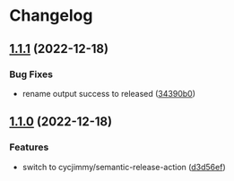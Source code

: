 # Changelog

## [1.1.1](https://github.com/cihelper/action-semanticrelease-poetry/compare/v1.1.0...v1.1.1) (2022-12-18)


### Bug Fixes

* rename output success to released ([34390b0](https://github.com/cihelper/action-semanticrelease-poetry/commit/34390b03111a7ac3cd26fddaa3a70481c9be4867))

## [1.1.0](https://github.com/cihelper/action-semanticrelease-poetry/compare/v1.0.1...v1.1.0) (2022-12-18)


### Features

* switch to cycjimmy/semantic-release-action ([d3d56ef](https://github.com/cihelper/action-semanticrelease-poetry/commit/d3d56ef2d8188328dba8d4b1d7fc583457069cfc))
